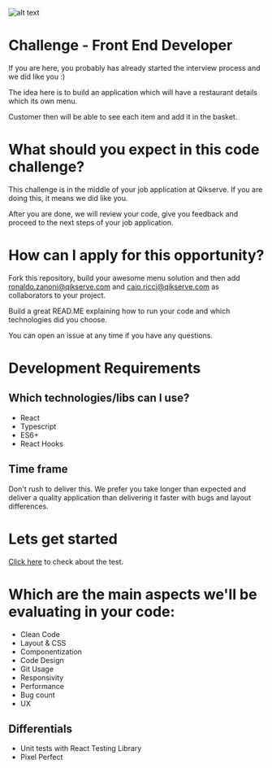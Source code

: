 ![alt text](https://qikserve.com/wp-content/uploads/2021/11/Blue-Logo.png)
# Challenge - Front End Developer
If you are here, you probably has already started the interview process and we did like you :)

The idea here is to build an application which will have a restaurant details which its own menu.

Customer then will be able to see each item and add it in the basket.

# What should you expect in this code challenge?
This challenge is in the middle of your job application at Qikserve. If you are doing this, it means we did like you.

After you are done, we will review your code, give you feedback and proceed to the next steps of your job application.

# How can I apply for this opportunity?
Fork this repository, build your awesome menu solution and then add ronaldo.zanoni@qikserve.com and caio.ricci@qikserve.com as collaborators to your project.

Build a great READ.ME explaining how to run your code and which technologies did you choose.

You can open an issue at any time if you have any questions.

# Development Requirements
## Which technologies/libs can I use?
- React
- Typescript
- ES6+
- React Hooks


## Time frame
Don't rush to deliver this. We prefer you take longer than expected and deliver a quality application than delivering it faster with bugs and layout differences.


# Lets get started
[Click here](CHALLENGE.md) to check about the test.

# Which are the main aspects we'll be evaluating in your code:
- Clean Code
- Layout & CSS
- Componentization
- Code Design
- Git Usage
- Responsivity
- Performance
- Bug count
- UX

## Differentials
- Unit tests with React Testing Library
- Pixel Perfect
